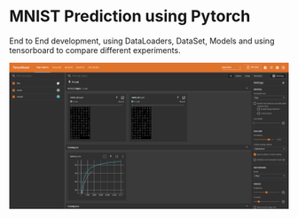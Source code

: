 <h1> MNIST Prediction using Pytorch</h1>


End to End development, using DataLoaders, DataSet, Models and using tensorboard to compare different experiments.

![Tensorboard homepage](tensorboard.png "Tensorboard homepage")
